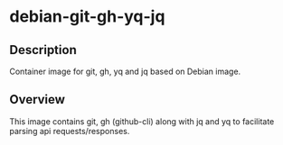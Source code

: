 # debian-git-gh-yq-jq

## Description

Container image for git, gh, yq and jq based on Debian image.

## Overview

This image contains git, gh (github-cli) along with jq and yq to facilitate parsing api requests/responses.

